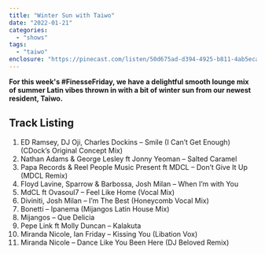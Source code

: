 ```yaml
---
title: "Winter Sun with Taiwo"
date: "2022-01-21"
categories: 
  - "shows"
tags: 
  - "taiwo"
enclosure: "https://pinecast.com/listen/50d675ad-d394-4925-b811-4ab5eca22031.mp3 146036086 audio/mpeg "
---
```


**For this week's #FinesseFriday, we have a delightful smooth lounge mix of summer Latin vibes thrown in with a bit of winter sun from our newest resident, Taiwo.**

## Track Listing

1. ED Ramsey, DJ Oji, Charles Dockins – Smile (I Can’t Get Enough) (CDock’s Original Concept Mix)
2. Nathan Adams & George Lesley ft Jonny Yeoman – Salted Caramel
3. Papa Records & Reel People Music Present ft MDCL – Don’t Give It Up (MDCL Remix)
4. Floyd Lavine, Sparrow & Barbossa, Josh Milan – When I’m with You
5. MdCL ft Ovasoul7 – Feel Like Home (Vocal Mix)
6. Diviniti, Josh Milan – I’m The Best (Honeycomb Vocal Mix)
7. Bonetti – Ipanema (Mijangos Latin House Mix)
8. Mijangos – Que Delicia
9. Pepe Link ft Molly Duncan – Kalakuta
10. Miranda Nicole, Ian Friday – Kissing You (Libation Vox)
11. Miranda Nicole – Dance Like You Been Here (DJ Beloved Remix)
